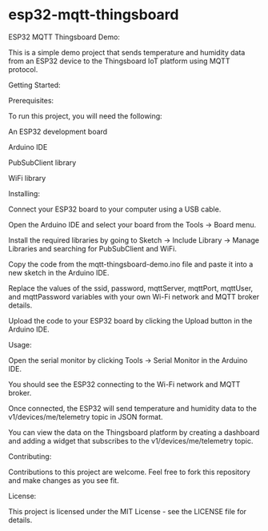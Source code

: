 # esp32-mqtt-thingsboard

ESP32 MQTT Thingsboard Demo:

This is a simple demo project that sends temperature and humidity data from an ESP32 device to the Thingsboard IoT platform using MQTT protocol.

Getting Started:

Prerequisites:

To run this project, you will need the following:

An ESP32 development board

Arduino IDE

PubSubClient library

WiFi library

Installing:

Connect your ESP32 board to your computer using a USB cable.

Open the Arduino IDE and select your board from the Tools -> Board menu.

Install the required libraries by going to Sketch -> Include Library -> Manage Libraries and searching for PubSubClient and WiFi.

Copy the code from the mqtt-thingsboard-demo.ino file and paste it into a new sketch in the Arduino IDE.

Replace the values of the ssid, password, mqttServer, mqttPort, mqttUser, and mqttPassword variables with your own Wi-Fi network and MQTT broker details.

Upload the code to your ESP32 board by clicking the Upload button in the Arduino IDE.

Usage:

Open the serial monitor by clicking Tools -> Serial Monitor in the Arduino IDE.

You should see the ESP32 connecting to the Wi-Fi network and MQTT broker.

Once connected, the ESP32 will send temperature and humidity data to the v1/devices/me/telemetry topic in JSON format.

You can view the data on the Thingsboard platform by creating a dashboard and adding a widget that subscribes to the v1/devices/me/telemetry topic.

Contributing:

Contributions to this project are welcome. Feel free to fork this repository and make changes as you see fit.

License:

This project is licensed under the MIT License - see the LICENSE file for details.
